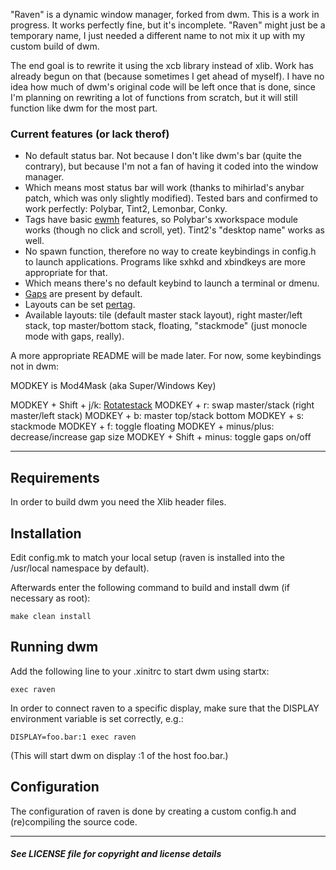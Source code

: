 "Raven" is a dynamic window manager, forked from dwm. This is a work in progress. It works perfectly fine, but it's incomplete. "Raven" might just be a temporary name, I just needed a different name to not mix it up with my custom build of dwm.

The end goal is to rewrite it using the xcb library instead of xlib. Work has already begun on that (because sometimes I get ahead of myself). I have no idea how much of dwm's original code will be left once that is done, since I'm planning on rewriting a lot of functions from scratch, but it will still function like dwm for the most part.

### Current features (or lack therof)

  * No default status bar. Not because I don't like dwm's bar (quite the contrary), but because I'm not a fan of having it coded into the window manager.
  * Which means most status bar will work (thanks to mihirlad's anybar patch, which was only slightly modified). Tested bars and confirmed to work perfectly: Polybar, Tint2, Lemonbar, Conky.
  * Tags have basic [ewmh](https://dwm.suckless.org/patches/ewmhtags/) features, so Polybar's xworkspace module works (though no click and scroll, yet). Tint2's "desktop name" works as well.
  * No spawn function, therefore no way to create keybindings in config.h to launch applications. Programs like sxhkd and xbindkeys are more appropriate for that.
  * Which means there's no default keybind to launch a terminal or dmenu.
  * [Gaps](https://dwm.suckless.org/patches/fullgaps/) are present by default.
  * Layouts can be set [pertag](https://dwm.suckless.org/patches/pertag/).
  * Available layouts: tile (default master stack layout), right master/left stack, top master/bottom stack, floating, "stackmode" (just monocle mode with gaps, really).

A more appropriate README will be made later. For now, some keybindings not in dwm:

MODKEY is Mod4Mask (aka Super/Windows Key)

MODKEY + Shift + j/k: [Rotatestack](https://dwm.suckless.org/patches/rotatestack/)
MODKEY + r: swap master/stack (right master/left stack)
MODKEY + b: master top/stack bottom
MODKEY + s: stackmode
MODKEY + f: toggle floating
MODKEY + minus/plus: decrease/increase gap size
MODKEY + Shift + minus: toggle gaps on/off

-----------------

Requirements
------------
In order to build dwm you need the Xlib header files.


Installation
------------
Edit config.mk to match your local setup (raven is installed into
the /usr/local namespace by default).

Afterwards enter the following command to build and install dwm (if
necessary as root):

    make clean install


Running dwm
-----------
Add the following line to your .xinitrc to start dwm using startx:

    exec raven

In order to connect raven to a specific display, make sure that
the DISPLAY environment variable is set correctly, e.g.:

    DISPLAY=foo.bar:1 exec raven

(This will start dwm on display :1 of the host foo.bar.)

Configuration
-------------
The configuration of raven is done by creating a custom config.h
and (re)compiling the source code.

-------

#### _See LICENSE file for copyright and license details_
